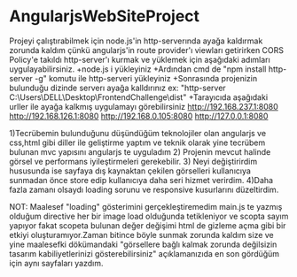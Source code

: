 # AngularjsWebSiteProject
Projeyi çalıştırabilmek için node.js'in http-serverında ayağa kaldırmak zorunda kaldım çünkü angularjs'in route provider'ı  viewları getirirken CORS Policy'e takıldı
http-server'ı kurmak ve yüklemek için aşağıdaki adımları uygulayabilirsiniz.
  +node.js i yükleyiniz
  +Ardından cmd de "npm install http-server -g" komutu ile http-serveri yükleyiniz
  +Sonrasında projenizin bulunduğu dizinde serverı ayağa kalldırınız ex: "http-server C:\Users\DELL\Desktop\FrontendChallenge\dist"
  +Tarayıcıda aşağıdaki urller ile ayağa kalkmış uygulamayı görebilirsiniz
    http://192.168.237.1:8080
    http://192.168.126.1:8080
    http://192.168.0.105:8080
    http://127.0.0.1:8080

1)Tecrübemin bulunduğunu düşündüğüm teknolojiler olan angularjs ve css,html gibi diller ile geliştirme yaptım ve teknik olarak yine tecrübem bulunan mvc yapısını angularjs te uyguladım
2) Projenin mevcut halinde görsel ve performans iyileştirmeleri gerekebilir.
3) Neyi değiştirirdim hususunda ise sayfaya dış kaynaktan çekilen görselleri kullanıcıya sunmadan önce store edip kullanıcıya daha seri hizmet verirdim.
4)Daha fazla zamanı olsaydı loading sorunu ve responsive kusurlarını düzeltirdim.

NOT: Maalesef "loading" gösterimini gerçekleştiremedim main.js te yazmış olduğum directive her bir image load olduğunda tetikleniyor ve scopta sayım yapıyor fakat scopeta bulunan değer değişimi html de gizleme açma gibi bir etkiyi oluşturamıyor.Zaman bitince böyle sunmak zorunda kaldım size ve yine maalesefki dökümandaki "görsellere bağlı kalmak zorunda değilsizin tasarım kabiliyetlerinizi gösterebilirsiniz" açıklamanızıda en son gördüğüm için aynı sayfaları yazdım.

